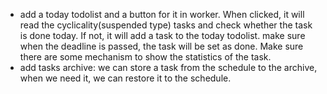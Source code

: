 - add a today todolist and a button for it in worker. When clicked, it will read the cyclicality(suspended type) tasks
  and check whether the task is done today. If not, it will add a task to the today todolist. make sure when the
  deadline is passed, the task will be set as done. Make sure there are some mechanism to show the statistics of the
  task.
- add tasks archive: we can store a task from the schedule to the archive, when we need it, we can restore it to the
  schedule.